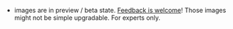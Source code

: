 - images are in preview / beta state. [Feedback is welcome](http://forum.armbian.com/index.php/topic/1580-nanopi-neo/page-5)! Those images might not be simple upgradable. For experts only.